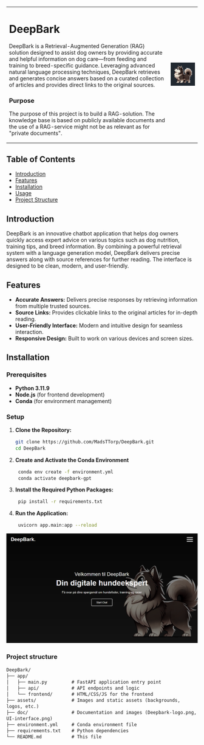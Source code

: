 <table>
  <tr>
    <td>
      <h1>DeepBark</h1>
      <p>
        DeepBark is a Retrieval-Augmented Generation (RAG) solution designed to assist dog owners by providing accurate and helpful information on dog care—from feeding and training to breed-specific guidance. Leveraging advanced natural language processing techniques, DeepBark retrieves and generates concise answers based on a curated collection of articles and provides direct links to the original sources.
      </p>
      <h3>Purpose</h3>
      <p>
        The purpose of this project is to build a RAG-solution. The knowledge base is based on publicly available documents and the use of a RAG-service might not be as relevant as for "private documents".
      </p>
    </td>
    <td align="right">
      <img src="doc/Deepbark-logo.png" alt="DeepBark Logo" width="600">
    </td>
  </tr>
</table>

## Table of Contents

- [Introduction](#introduction)
- [Features](#features)
- [Installation](#installation)
- [Usage](#usage)
- [Project Structure](#project-structure)

## Introduction

DeepBark is an innovative chatbot application that helps dog owners quickly access expert advice on various topics such as dog nutrition, training tips, and breed information. By combining a powerful retrieval system with a language generation model, DeepBark delivers precise answers along with source references for further reading. The interface is designed to be clean, modern, and user-friendly.

## Features

- **Accurate Answers:** Delivers precise responses by retrieving information from multiple trusted sources.
- **Source Links:** Provides clickable links to the original articles for in-depth reading.
- **User-Friendly Interface:** Modern and intuitive design for seamless interaction.
- **Responsive Design:** Built to work on various devices and screen sizes.

## Installation

### Prerequisites

- **Python 3.11.9**
- **Node.js** (for frontend development)
- **Conda** (for environment management)

### Setup

1. **Clone the Repository:**
   ```sh
   git clone https://github.com/MadsTTorp/DeepBark.git
   cd DeepBark
   ```

2. **Create and Activate the Conda Environment**
   ```sh
    conda env create -f environment.yml
    conda activate deepbark-gpt
   ```

3. **Install the Required Python Packages:**
   ```sh
    pip install -r requirements.txt
   ```

4. **Run the Application:**
   ```sh
    uvicorn app.main:app --reload
   ```

![UI Interface](doc/UI-interface.png)

### Project structure

```
DeepBark/
├── app/
│   ├── main.py         # FastAPI application entry point
│   ├── api/            # API endpoints and logic
│   └── frontend/       # HTML/CSS/JS for the frontend
├── assets/             # Images and static assets (backgrounds, logos, etc.)
├── doc/                # Documentation and images (Deepbark-logo.png, UI-interface.png)
├── environment.yml     # Conda environment file
├── requirements.txt    # Python dependencies
└── README.md           # This file
```
